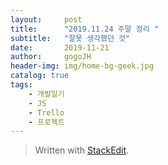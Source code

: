 ```yaml
---
layout:     post
title:      "2019.11.24 주말 정리 "
subtitle:   "잘못 생각했던 것"
date:       2019-11-21
author:     gogoJH
header-img: img/home-bg-geek.jpg
catalog: true
tags:
    - 개발일기
    - JS
    - Trello
    - 프로젝트
---
```



> Written with [StackEdit](https://stackedit.io/).
<!--stackedit_data:
eyJoaXN0b3J5IjpbLTE3OTM5MTkzNDUsNzMwOTk4MTE2XX0=
-->
